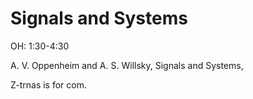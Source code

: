 # Signals and Systems

OH: 1:30-4:30 

A. V. Oppenheim and A. S. Willsky, Signals and Systems,



Z-trnas is for com.  
